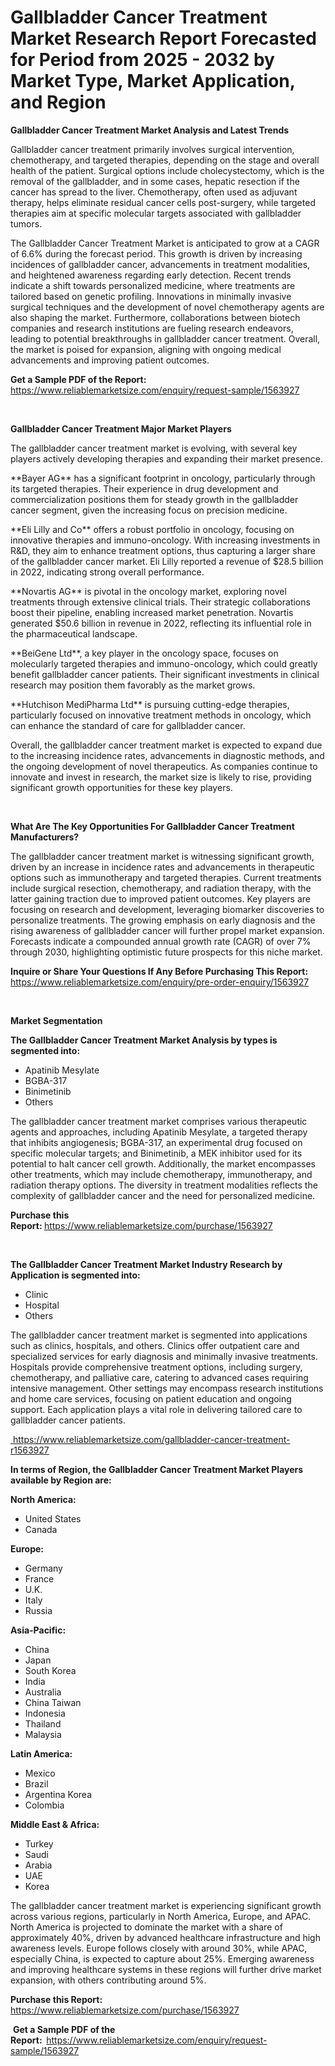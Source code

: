 <p><h1>Gallbladder Cancer Treatment Market Research Report Forecasted for Period from 2025 -  2032 by Market Type, Market Application, and Region</h1></p><p><strong>Gallbladder Cancer Treatment Market Analysis and Latest Trends</strong></p>
<p><p>Gallbladder cancer treatment primarily involves surgical intervention, chemotherapy, and targeted therapies, depending on the stage and overall health of the patient. Surgical options include cholecystectomy, which is the removal of the gallbladder, and in some cases, hepatic resection if the cancer has spread to the liver. Chemotherapy, often used as adjuvant therapy, helps eliminate residual cancer cells post-surgery, while targeted therapies aim at specific molecular targets associated with gallbladder tumors.</p><p>The Gallbladder Cancer Treatment Market is anticipated to grow at a CAGR of 6.6% during the forecast period. This growth is driven by increasing incidences of gallbladder cancer, advancements in treatment modalities, and heightened awareness regarding early detection. Recent trends indicate a shift towards personalized medicine, where treatments are tailored based on genetic profiling. Innovations in minimally invasive surgical techniques and the development of novel chemotherapy agents are also shaping the market. Furthermore, collaborations between biotech companies and research institutions are fueling research endeavors, leading to potential breakthroughs in gallbladder cancer treatment. Overall, the market is poised for expansion, aligning with ongoing medical advancements and improving patient outcomes.</p></p>
<p><strong>Get a Sample PDF of the Report:&nbsp;</strong> <a href="https://www.reliablemarketsize.com/enquiry/request-sample/1563927?utm_campaign=2480&utm_medium=2&utm_source=Github&utm_content=ia&utm_term=12042025&utm_id=gallbladder-cancer-treatment">https://www.reliablemarketsize.com/enquiry/request-sample/1563927</a></p>
<p>&nbsp;</p>
<p><strong>Gallbladder Cancer Treatment Major Market Players</strong></p>
<p><p>The gallbladder cancer treatment market is evolving, with several key players actively developing therapies and expanding their market presence. </p><p>**Bayer AG** has a significant footprint in oncology, particularly through its targeted therapies. Their experience in drug development and commercialization positions them for steady growth in the gallbladder cancer segment, given the increasing focus on precision medicine. </p><p>**Eli Lilly and Co** offers a robust portfolio in oncology, focusing on innovative therapies and immuno-oncology. With increasing investments in R&D, they aim to enhance treatment options, thus capturing a larger share of the gallbladder cancer market. Eli Lilly reported a revenue of $28.5 billion in 2022, indicating strong overall performance.</p><p>**Novartis AG** is pivotal in the oncology market, exploring novel treatments through extensive clinical trials. Their strategic collaborations boost their pipeline, enabling increased market penetration. Novartis generated $50.6 billion in revenue in 2022, reflecting its influential role in the pharmaceutical landscape.</p><p>**BeiGene Ltd**, a key player in the oncology space, focuses on molecularly targeted therapies and immuno-oncology, which could greatly benefit gallbladder cancer patients. Their significant investments in clinical research may position them favorably as the market grows.</p><p>**Hutchison MediPharma Ltd** is pursuing cutting-edge therapies, particularly focused on innovative treatment methods in oncology, which can enhance the standard of care for gallbladder cancer.</p><p>Overall, the gallbladder cancer treatment market is expected to expand due to the increasing incidence rates, advancements in diagnostic methods, and the ongoing development of novel therapeutics. As companies continue to innovate and invest in research, the market size is likely to rise, providing significant growth opportunities for these key players.</p></p>
<p>&nbsp;</p>
<p><strong>What Are The Key Opportunities For Gallbladder Cancer Treatment Manufacturers?</strong></p>
<p><p>The gallbladder cancer treatment market is witnessing significant growth, driven by an increase in incidence rates and advancements in therapeutic options such as immunotherapy and targeted therapies. Current treatments include surgical resection, chemotherapy, and radiation therapy, with the latter gaining traction due to improved patient outcomes. Key players are focusing on research and development, leveraging biomarker discoveries to personalize treatments. The growing emphasis on early diagnosis and the rising awareness of gallbladder cancer will further propel market expansion. Forecasts indicate a compounded annual growth rate (CAGR) of over 7% through 2030, highlighting optimistic future prospects for this niche market.</p></p>
<p><strong>Inquire or Share Your Questions If Any Before Purchasing This Report:</strong> <a href="https://www.reliablemarketsize.com/enquiry/pre-order-enquiry/1563927?utm_campaign=2480&utm_medium=2&utm_source=Github&utm_content=ia&utm_term=12042025&utm_id=gallbladder-cancer-treatment">https://www.reliablemarketsize.com/enquiry/pre-order-enquiry/1563927</a></p>
<p>&nbsp;</p>
<p><strong>Market Segmentation</strong></p>
<p><strong>The Gallbladder Cancer Treatment Market Analysis by types is segmented into:</strong></p>
<p><ul><li>Apatinib Mesylate</li><li>BGBA-317</li><li>Binimetinib</li><li>Others</li></ul></p>
<p><p>The gallbladder cancer treatment market comprises various therapeutic agents and approaches, including Apatinib Mesylate, a targeted therapy that inhibits angiogenesis; BGBA-317, an experimental drug focused on specific molecular targets; and Binimetinib, a MEK inhibitor used for its potential to halt cancer cell growth. Additionally, the market encompasses other treatments, which may include chemotherapy, immunotherapy, and radiation therapy options. The diversity in treatment modalities reflects the complexity of gallbladder cancer and the need for personalized medicine.</p></p>
<p><strong>Purchase this Report:&nbsp;</strong><a href="https://www.reliablemarketsize.com/purchase/1563927?utm_campaign=2480&utm_medium=2&utm_source=Github&utm_content=ia&utm_term=12042025&utm_id=gallbladder-cancer-treatment">https://www.reliablemarketsize.com/purchase/1563927</a></p>
<p>&nbsp;</p>
<p><strong>The Gallbladder Cancer Treatment Market Industry Research by Application is segmented into:</strong></p>
<p><ul><li>Clinic</li><li>Hospital</li><li>Others</li></ul></p>
<p><p>The gallbladder cancer treatment market is segmented into applications such as clinics, hospitals, and others. Clinics offer outpatient care and specialized services for early diagnosis and minimally invasive treatments. Hospitals provide comprehensive treatment options, including surgery, chemotherapy, and palliative care, catering to advanced cases requiring intensive management. Other settings may encompass research institutions and home care services, focusing on patient education and ongoing support. Each application plays a vital role in delivering tailored care to gallbladder cancer patients.</p></p>
<p><a href="https://www.reliablemarketsize.com/gallbladder-cancer-treatment-r1563927?utm_campaign=2480&utm_medium=2&utm_source=Github&utm_content=ia&utm_term=12042025&utm_id=gallbladder-cancer-treatment">&nbsp;https://www.reliablemarketsize.com/gallbladder-cancer-treatment-r1563927</a></p>
<p><strong>In terms of Region, the Gallbladder Cancer Treatment Market Players available by Region are:</strong></p>
<p>
    <p> <strong> North America: </strong>
        <ul>
            <li>United States</li>
            <li>Canada</li>
        </ul>
        </p> 
    <p> <strong> Europe: </strong>
        <ul>
            <li>Germany</li>
            <li>France</li>
            <li>U.K.</li>
            <li>Italy</li>
            <li>Russia</li>
        </ul>
        </p> 
    <p> <strong> Asia-Pacific: </strong>
        <ul>
            <li>China</li>
            <li>Japan</li>
            <li>South Korea</li>
            <li>India</li>
            <li>Australia</li>
            <li>China Taiwan</li>
            <li>Indonesia</li>
            <li>Thailand</li>
            <li>Malaysia</li>
        </ul>
        </p> 
    <p> <strong> Latin America: </strong>
        <ul>
            <li>Mexico</li>
            <li>Brazil</li>
            <li>Argentina Korea</li>
            <li>Colombia</li>
        </ul>
        </p> 
    <p> <strong> Middle East & Africa: </strong>
        <ul>
            <li>Turkey</li>
            <li>Saudi</li>
            <li>Arabia</li>
            <li>UAE</li>
            <li>Korea</li>
        </ul>
    </p>
    </p>
<p><p>The gallbladder cancer treatment market is experiencing significant growth across various regions, particularly in North America, Europe, and APAC. North America is projected to dominate the market with a share of approximately 40%, driven by advanced healthcare infrastructure and high awareness levels. Europe follows closely with around 30%, while APAC, especially China, is expected to capture about 25%. Emerging awareness and improving healthcare systems in these regions will further drive market expansion, with others contributing around 5%.</p></p>
<p><strong>Purchase this Report: </strong><a href="https://www.reliablemarketsize.com/purchase/1563927?utm_campaign=2480&utm_medium=2&utm_source=Github&utm_content=ia&utm_term=12042025&utm_id=gallbladder-cancer-treatment">https://www.reliablemarketsize.com/purchase/1563927</a></p>
<p>&nbsp;<strong>Get a Sample PDF of the Report:&nbsp;&nbsp;</strong><a href="https://www.reliablemarketsize.com/enquiry/request-sample/1563927?utm_campaign=2480&utm_medium=2&utm_source=Github&utm_content=ia&utm_term=12042025&utm_id=gallbladder-cancer-treatment">https://www.reliablemarketsize.com/enquiry/request-sample/1563927</a></p>
<p><strong></strong></p>
<p><p></p><p></p><p></p></p>